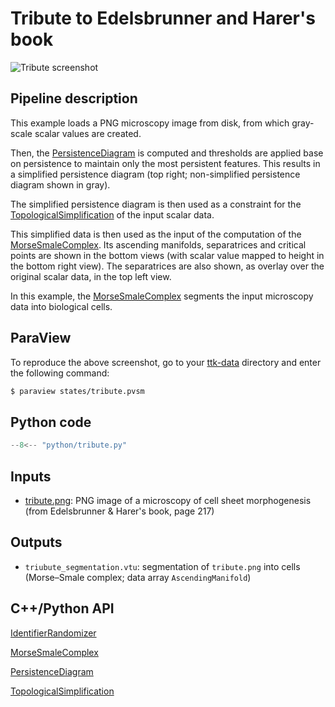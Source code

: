 # Tribute to Edelsbrunner and Harer's book

![Tribute screenshot](https://topology-tool-kit.github.io/img/gallery/tribute.jpg)

## Pipeline description

This example loads a PNG microscopy image from disk, from which gray-scale scalar values are created.

Then, the [PersistenceDiagram](https://topology-tool-kit.github.io/doc/html/classttkPersistenceDiagram.html) is computed and thresholds are applied base on persistence to maintain only the most persistent features. This results in a simplified persistence diagram (top right; non-simplified persistence diagram shown in gray).

The simplified persistence diagram is then used as a constraint for the [TopologicalSimplification](https://topology-tool-kit.github.io/doc/html/classttkTopologicalSimplification.html) of the input scalar data.

This simplified data is then used as the input of the computation of the [MorseSmaleComplex](https://topology-tool-kit.github.io/doc/html/classttkMorseSmaleComplex.html). Its ascending manifolds, separatrices and critical points are shown in the bottom views (with scalar value mapped to height in the bottom right view). The separatrices are also shown, as overlay over the original scalar data, in the top left view.

In this example, the [MorseSmaleComplex](https://topology-tool-kit.github.io/doc/html/classttkMorseSmaleComplex.html) segments the input microscopy data into biological cells.

## ParaView

To reproduce the above screenshot, go to your [ttk-data](https://github.com/topology-tool-kit/ttk-data) directory and enter the following command:
``` bash
$ paraview states/tribute.pvsm
```

## Python code

``` python  linenums="1"
--8<-- "python/tribute.py"
```

## Inputs

- [tribute.png](https://github.com/topology-tool-kit/ttk-data/raw/dev/tribute.png): PNG image of a microscopy of cell sheet morphogenesis (from Edelsbrunner & Harer's book, page 217)

## Outputs

- `triubute_segmentation.vtu`: segmentation of `tribute.png` into cells (Morse&ndash;Smale complex; data array `AscendingManifold`)

## C++/Python API

[IdentifierRandomizer](https://topology-tool-kit.github.io/doc/html/classttkIdentifierRandomizer.html) 

[MorseSmaleComplex](https://topology-tool-kit.github.io/doc/html/classttkMorseSmaleComplex.html) 

[PersistenceDiagram](https://topology-tool-kit.github.io/doc/html/classttkPersistenceDiagram.html) 

[TopologicalSimplification](https://topology-tool-kit.github.io/doc/html/classttkTopologicalSimplification.html) 
